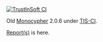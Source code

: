 [![TrustInSoft CI](https://ci.trust-in-soft.com/projects/tankf33der/monocypher2-tis.svg?branch=master)](https://ci.trust-in-soft.com/projects/tankf33der/monocypher2-tis)

Old [Monocypher](https://monocypher.org/) 2.0.6 under
[TIS-CI](https://ci.trust-in-soft.com/).

[Report(s)](https://ci.trust-in-soft.com/projects/tankf33der/monocypher2-tis/) is here.
